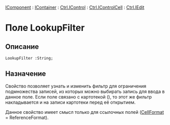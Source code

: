 ﻿---
Link: .Ctrl.IEdit.@LookupFilter
---

[IComponent](topic:Com.Custom.ComClasses.IComponent.Default) :
[IContainer](topic:Com.Custom.ComClasses.IContainer.Default) :
[Ctrl.IControl](topic:Com.Custom.ComClasses.Ctrl.IControl.Default) :
[Ctrl.IControlCell](topic:Com.Custom.ComClasses.Ctrl.IControlCell.Default) :
[Ctrl.IEdit](Default)

# Поле LookupFilter

## Описание

    LookupFilter :String;

## Назначение

Свойство позволяет узнать и изменить фильтр для ограничения подмножества записей, из которых
можно выбирать запись для ввода в данное поле. Если поле связано с картотекой
(), то этот же
фильтр накладывается и на записи картотеки перед её открытием.

Данное свойство имеет смысл только для ссылочных полей ([CellFormat](topic:.Custom.ComClasses.Ctrl.IEdit.CellFormat) = ReferenceFormat).


